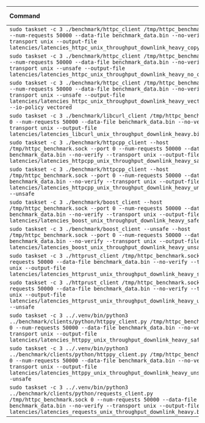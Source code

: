 | Command | Mean [s] | Min [s] | Max [s] | Relative |
|:---|---:|---:|---:|---:|
| `sudo taskset -c 3 ./benchmark/httpc_client /tmp/httpc_benchmark.sock 0 --num-requests 50000 --data-file benchmark_data.bin --no-verify --transport unix --output-file latencies/latencies_httpc_unix_throughput_downlink_heavy_copy.bin` | 2.201 ± 0.004 | 2.188 | 2.208 | 1.00 ± 0.00 |
| `sudo taskset -c 3 ./benchmark/httpc_client /tmp/httpc_benchmark.sock 0 --num-requests 50000 --data-file benchmark_data.bin --no-verify --transport unix --unsafe --output-file latencies/latencies_httpc_unix_throughput_downlink_heavy_no_copy.bin` | 2.203 ± 0.003 | 2.197 | 2.209 | 1.00 ± 0.00 |
| `sudo taskset -c 3 ./benchmark/httpc_client /tmp/httpc_benchmark.sock 0 --num-requests 50000 --data-file benchmark_data.bin --no-verify --transport unix --unsafe --output-file latencies/latencies_httpc_unix_throughput_downlink_heavy_vectored.bin --io-policy vectored` | 2.201 ± 0.006 | 2.189 | 2.227 | 1.00 ± 0.00 |
| `sudo taskset -c 3 ./benchmark/libcurl_client /tmp/httpc_benchmark.sock 0 --num-requests 50000 --data-file benchmark_data.bin --no-verify --transport unix --output-file latencies/latencies_libcurl_unix_throughput_downlink_heavy.bin` | 2.951 ± 0.007 | 2.937 | 2.962 | 1.34 ± 0.01 |
| `sudo taskset -c 3 ./benchmark/httpcpp_client --host /tmp/httpc_benchmark.sock --port 0 --num-requests 50000 --data-file benchmark_data.bin --no-verify --transport unix --output-file latencies/latencies_httpcpp_unix_throughput_downlink_heavy_safe.bin` | 2.607 ± 0.011 | 2.590 | 2.634 | 1.19 ± 0.01 |
| `sudo taskset -c 3 ./benchmark/httpcpp_client --host /tmp/httpc_benchmark.sock --port 0 --num-requests 50000 --data-file benchmark_data.bin --no-verify --transport unix --output-file latencies/latencies_httpcpp_unix_throughput_downlink_heavy_unsafe.bin --unsafe` | 2.242 ± 0.007 | 2.224 | 2.257 | 1.02 ± 0.00 |
| `sudo taskset -c 3 ./benchmark/boost_client --host /tmp/httpc_benchmark.sock --port 0 --num-requests 50000 --data-file benchmark_data.bin --no-verify --transport unix --output-file latencies/latencies_boost_unix_throughput_downlink_heavy_safe.bin` | 2.275 ± 0.004 | 2.265 | 2.283 | 1.03 ± 0.00 |
| `sudo taskset -c 3 ./benchmark/boost_client --unsafe --host /tmp/httpc_benchmark.sock --port 0 --num-requests 50000 --data-file benchmark_data.bin --no-verify --transport unix --output-file latencies/latencies_boost_unix_throughput_downlink_heavy_unsafe.bin` | 2.270 ± 0.005 | 2.262 | 2.278 | 1.03 ± 0.00 |
| `sudo taskset -c 3 ./httprust_client /tmp/httpc_benchmark.sock 0 --num-requests 50000 --data-file benchmark_data.bin --no-verify --transport unix --output-file latencies/latencies_httprust_unix_throughput_downlink_heavy_safe.bin` | 2.659 ± 0.014 | 2.639 | 2.691 | 1.21 ± 0.01 |
| `sudo taskset -c 3 ./httprust_client /tmp/httpc_benchmark.sock 0 --num-requests 50000 --data-file benchmark_data.bin --no-verify --transport unix --output-file latencies/latencies_httprust_unix_throughput_downlink_heavy_unsafe.bin --unsafe` | 2.199 ± 0.008 | 2.188 | 2.218 | 1.00 |
| `sudo taskset -c 3 ../.venv/bin/python3 ../benchmark/clients/python/httppy_client.py /tmp/httpc_benchmark.sock 0 --num-requests 50000 --data-file benchmark_data.bin --no-verify --transport unix --output-file latencies/latencies_httppy_unix_throughput_downlink_heavy_safe.bin` | 11.784 ± 1.370 | 8.370 | 12.867 | 5.36 ± 0.62 |
| `sudo taskset -c 3 ../.venv/bin/python3 ../benchmark/clients/python/httppy_client.py /tmp/httpc_benchmark.sock 0 --num-requests 50000 --data-file benchmark_data.bin --no-verify --transport unix --output-file latencies/latencies_httppy_unix_throughput_downlink_heavy_unsafe.bin --unsafe` | 7.459 ± 0.112 | 7.371 | 7.862 | 3.39 ± 0.05 |
| `sudo taskset -c 3 ../.venv/bin/python3 ../benchmark/clients/python/requests_client.py /tmp/httpc_benchmark.sock 0 --num-requests 50000 --data-file benchmark_data.bin --no-verify --transport unix --output-file latencies/latencies_requests_unix_throughput_downlink_heavy.bin` | 24.000 ± 0.130 | 23.790 | 24.312 | 10.91 ± 0.07 |
